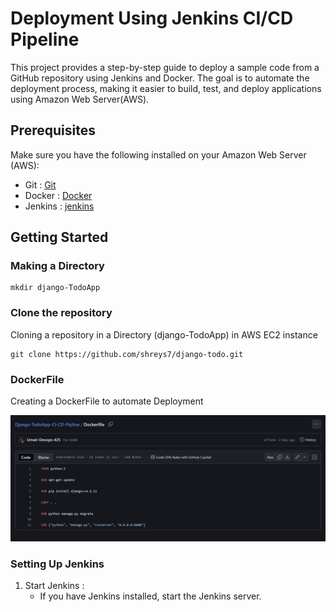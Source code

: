 # Deployment Using Jenkins CI/CD Pipeline 

This project provides a step-by-step guide to deploy a sample code from a GitHub repository using Jenkins and Docker. The goal is to automate the deployment process, making it easier to build, test, and deploy applications using Amazon Web Server(AWS).

## Prerequisites

Make sure you have the following installed on your Amazon Web Server (AWS):

* Git : [Git](https://git-scm.com/)
* Docker : [Docker](https://docs.docker.com/get-docker/)
* Jenkins : [jenkins](https://www.jenkins.io/doc/book/installing/)

## Getting Started

### Making a Directory

``` 
mkdir django-TodoApp 
```

### Clone the repository

Cloning a repository in a Directory (django-TodoApp) in AWS EC2 instance

```
git clone https://github.com/shreys7/django-todo.git
```

### DockerFile

Creating a DockerFile to automate Deployment

![image](./asseets/A3.png)

### Setting Up Jenkins

1. Start Jenkins : 
   * If you have Jenkins installed, start the Jenkins server.